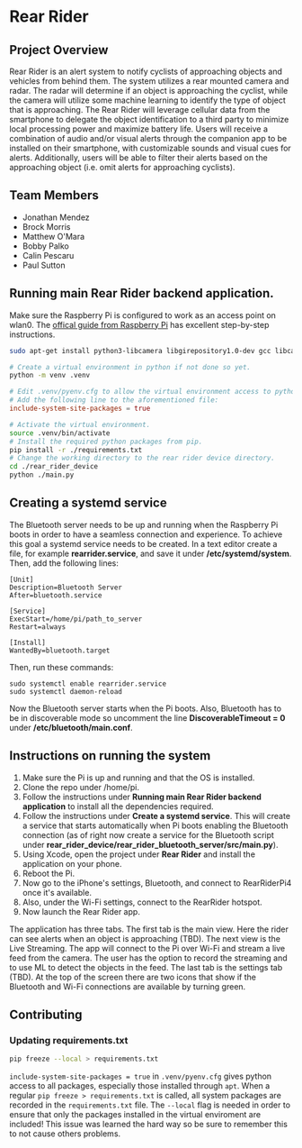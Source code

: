 # Rear Rider

## Project Overview

Rear Rider is an alert system to notify cyclists of approaching objects and vehicles from behind them. The system utilizes a rear mounted camera and radar. The radar will determine if an object is approaching the cyclist, while the camera will utilize some machine learning to identify the type of object that is approaching. The Rear Rider will leverage cellular data from the smartphone to delegate the object identification to a third party to minimize local processing power and maximize battery life. Users will receive a combination of audio and/or visual alerts through the companion app to be installed on their smartphone, with customizable sounds and visual cues for alerts. Additionally, users will be able to filter their alerts based on the approaching object (i.e. omit alerts for approaching cyclists).

## Team Members

- Jonathan Mendez
- Brock Morris
- Matthew O'Mara
- Bobby Palko
- Calin Pescaru
- Paul Sutton

## Running main Rear Rider backend application.

Make sure the Raspberry Pi is configured to work as an access point on wlan0. The [offical guide from Raspberry Pi](https://www.raspberrypi.com/documentation/computers/configuration.html#setting-up-a-routed-wireless-access-point) has excellent step-by-step instructions.

```bash
sudo apt-get install python3-libcamera libgirepository1.0-dev gcc libcairo2-dev pkg-config python3-dev python3-venv gir1.2-gtk-3.0 libglib2.0-dev libdbus-1-dev libcap-dev python3-dbus libatlas-base-dev

# Create a virtual environment in python if not done so yet.
python -m venv .venv
```

```conf
# Edit .venv/pyenv.cfg to allow the virtual environment access to python packages downloaded from `apt-get install`.
# Add the following line to the aforementioned file:
include-system-site-packages = true
```

```bash
# Activate the virtual environment.
source .venv/bin/activate
# Install the required python packages from pip.
pip install -r ./requirements.txt
# Change the working directory to the rear rider device directory.
cd ./rear_rider_device
python ./main.py
```

## Creating a systemd service

The Bluetooth server needs to be up and running when the Raspberry Pi boots in order to have a seamless connection and experience. To achieve this goal a systemd service needs to be created.
In a text editor create a file, for example **rearrider.service**, and save it under **/etc/systemd/system**. Then, add the following lines:

	[Unit]
	Description=Bluetooth Server
	After=bluetooth.service

	[Service]
	ExecStart=/home/pi/path_to_server
	Restart=always

	[Install]
	WantedBy=bluetooth.target

Then, run these commands:

	sudo systemctl enable rearrider.service
	sudo systemctl daemon-reload

Now the Bluetooth server starts when the Pi boots. Also, Bluetooth has to be in discoverable mode so uncomment the line **DiscoverableTimeout = 0** under **/etc/bluetooth/main.conf**.

## Instructions on running the system

1. Make sure the Pi is up and running and that the OS is installed.
2. Clone the repo under /home/pi.
3. Follow the instructions under **Running main Rear Rider backend application** to install all the dependencies required.
4. Follow the instructions under **Create a systemd service**. This will create a service that starts automatically when Pi boots enabling the Bluetooth connection (as of right now create a service for the Bluetooth script under **rear_rider_device/rear_rider_bluetooth_server/src/main.py**).
5. Using Xcode, open the project under **Rear Rider** and install the application on your phone.
6. Reboot the Pi.
7. Now go to the iPhone's settings, Bluetooth, and connect to RearRiderPi4 once it's available.
8. Also, under the Wi-Fi settings, connect to the RearRider hotspot.
9. Now launch the Rear Rider app.

The application has three tabs. The first tab is the main view. Here the rider can see alerts when an object is approaching (TBD). The next view is the Live Streaming. The app will connect to the Pi over Wi-Fi and stream a live feed from the camera. The user has the option to record the streaming and to use ML to detect the objects in the feed. The last tab is the settings tab (TBD). At the top of the screen there are two icons that show if the Bluetooth and Wi-Fi connections are available by turning green.

## Contributing

### Updating requirements.txt

```bash
pip freeze --local > requirements.txt
```

`include-system-site-packages = true` in `.venv/pyenv.cfg` gives python access to all packages, especially those installed through `apt`. When a regular `pip freeze > requirements.txt` is called, all system packages are recorded in the `requirements.txt` file. The `--local` flag is needed in order to ensure that only the packages installed in the virtual enviroment are included! This issue was learned the hard way so be sure to remember this to not cause others problems.
